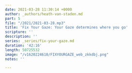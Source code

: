 ```yaml
---
date: 2021-03-28 11:30:14 +0000
author: _authors/heath-van-staden.md
part: 5
file: "/2021/2021-03-28.mp3"
title: 'Fix Your Gaze: Your Gaze determines where you go'
scripture: ''
description: ''
series: _series/fix-your-gaze.md
duration: '42:16'
length: 50725532
image: "/v1620224610/FIXYOURGAZE_web_zkkdbj.png"
notes: ''

---
```

